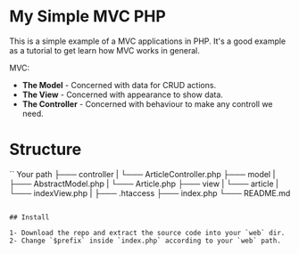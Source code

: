 # My Simple MVC PHP

This is a simple example of a MVC applications in PHP. It's a good example as a tutorial to get learn how MVC works in general.

MVC:

* **The Model** - Concerned with data for CRUD actions.
* **The View** - Concerned with appearance to show data.
* **The Controller** - Concerned with behaviour to make any controll we need.

# Structure
``
Your path
├─── controller
|		└─── ArticleController.php
├─── model
|		├─── AbstractModel.php
|		└─── Article.php
├─── view
|		└─── article
|				└─── indexView.php
|
├─── .htaccess
├─── index.php
└─── README.md
```

## Install

1- Download the repo and extract the source code into your `web` dir.
2- Change `$prefix` inside `index.php` according to your `web` path.

